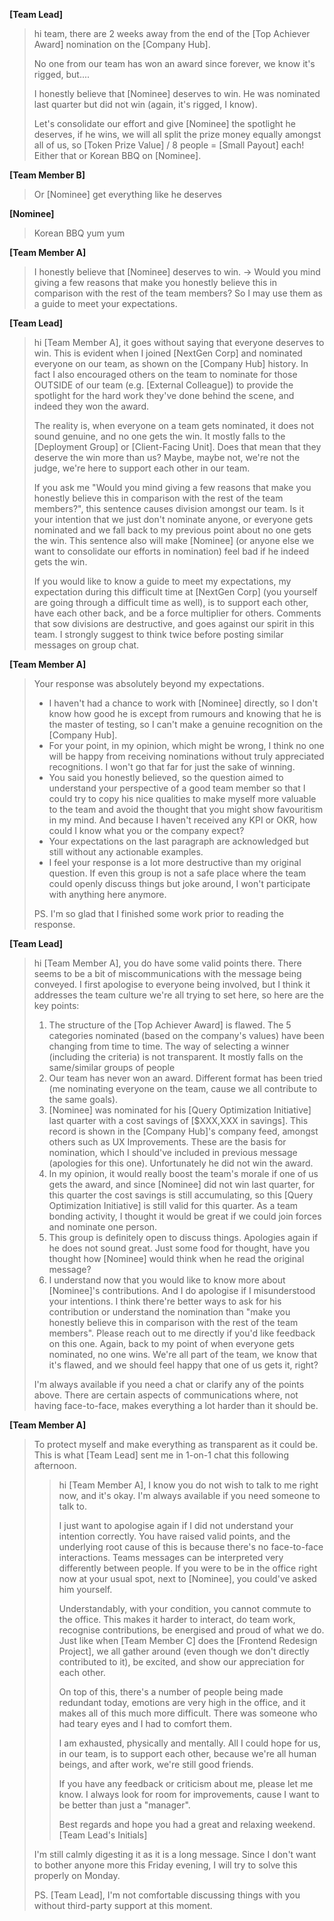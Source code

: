 **[Team Lead]**

> hi team, there are 2 weeks away from the end of the [Top Achiever Award] nomination on the [Company Hub].
>
> No one from our team has won an award since forever, we know it's rigged, but....
>
> I honestly believe that [Nominee] deserves to win. He was nominated last quarter but did not win (again, it's rigged, I know).
>
> Let's consolidate our effort and give [Nominee] the spotlight he deserves, if he wins, we will all split the prize money equally amongst all of us, so [Token Prize Value] / 8 people = [Small Payout] each! Either that or Korean BBQ on [Nominee].

**[Team Member B]**

> Or [Nominee] get everything like he deserves

**[Nominee]**

> Korean BBQ yum yum

**[Team Member A]**

> I honestly believe that [Nominee] deserves to win. -> Would you mind giving a few reasons that make you honestly believe this in comparison with the rest of the team members? So I may use them as a guide to meet your expectations.

**[Team Lead]**

> hi [Team Member A], it goes without saying that everyone deserves to win. This is evident when I joined [NextGen Corp] and nominated everyone on our team, as shown on the [Company Hub] history. In fact I also encouraged others on the team to nominate for those OUTSIDE of our team (e.g. [External Colleague]) to provide the spotlight for the hard work they've done behind the scene, and indeed they won the award.
>
> The reality is, when everyone on a team gets nominated, it does not sound genuine, and no one gets the win. It mostly falls to the [Deployment Group] or [Client-Facing Unit]. Does that mean that they deserve the win more than us? Maybe, maybe not, we're not the judge, we're here to support each other in our team.
>
> If you ask me "Would you mind giving a few reasons that make you honestly believe this in comparison with the rest of the team members?", this sentence causes division amongst our team. Is it your intention that we just don't nominate anyone, or everyone gets nominated and we fall back to my previous point about no one gets the win. This sentence also will make [Nominee] (or anyone else we want to consolidate our efforts in nomination) feel bad if he indeed gets the win.
>
> If you would like to know a guide to meet my expectations, my expectation during this difficult time at [NextGen Corp] (you yourself are going through a difficult time as well), is to support each other, have each other back, and be a force multiplier for others. Comments that sow divisions are destructive, and goes against our spirit in this team. I strongly suggest to think twice before posting similar messages on group chat.

**[Team Member A]**

> Your response was absolutely beyond my expectations.
>
> - I haven't had a chance to work with [Nominee] directly, so I don't know how good he is except from rumours and knowing that he is the master of testing, so I can't make a genuine recognition on the [Company Hub].
> - For your point, in my opinion, which might be wrong, I think no one will be happy from receiving nominations without truly appreciated recognitions. I won't go that far for just the sake of winning.
> - You said you honestly believed, so the question aimed to understand your perspective of a good team member so that I could try to copy his nice qualities to make myself more valuable to the team and avoid the thought that you might show favouritism in my mind. And because I haven't received any KPI or OKR, how could I know what you or the company expect?
> - Your expectations on the last paragraph are acknowledged but still without any actionable examples.
> - I feel your response is a lot more destructive than my original question. If even this group is not a safe place where the team could openly discuss things but joke around, I won't participate with anything here anymore.
>
> PS. I'm so glad that I finished some work prior to reading the response.

**[Team Lead]**

> hi [Team Member A], you do have some valid points there. There seems to be a bit of miscommunications with the message being conveyed. I first apologise to everyone being involved, but I think it addresses the team culture we're all trying to set here, so here are the key points:
>
> 1. The structure of the [Top Achiever Award] is flawed. The 5 categories nominated (based on the company's values) have been changing from time to time. The way of selecting a winner (including the criteria) is not transparent. It mostly falls on the same/similar groups of people
> 2. Our team has never won an award. Different format has been tried (me nominating everyone on the team, cause we all contribute to the same goals).
> 3. [Nominee] was nominated for his [Query Optimization Initiative] last quarter with a cost savings of [$XXX,XXX in savings]. This record is shown in the [Company Hub]'s company feed, amongst others such as UX Improvements. These are the basis for nomination, which I should've included in previous message (apologies for this one). Unfortunately he did not win the award.
> 4. In my opinion, it would really boost the team's morale if one of us gets the award, and since [Nominee] did not win last quarter, for this quarter the cost savings is still accumulating, so this [Query Optimization Initiative] is still valid for this quarter. As a team bonding activity, I thought it would be great if we could join forces and nominate one person.
> 5. This group is definitely open to discuss things. Apologies again if he does not sound great. Just some food for thought, have you thought how [Nominee] would think when he read the original message?
> 6. I understand now that you would like to know more about [Nominee]'s contributions. And I do apologise if I misunderstood your intentions. I think there're better ways to ask for his contribution or understand the nomination than "make you honestly believe this in comparison with the rest of the team members". Please reach out to me directly if you'd like feedback on this one. Again, back to my point of when everyone gets nominated, no one wins. We're all part of the team, we know that it's flawed, and we should feel happy that one of us gets it, right?
>
> I'm always available if you need a chat or clarify any of the points above. There are certain aspects of communications where, not having face-to-face, makes everything a lot harder than it should be.

**[Team Member A]**

> To protect myself and make everything as transparent as it could be.
> This is what [Team Lead] sent me in 1-on-1 chat this following afternoon.
>
> > hi [Team Member A], I know you do not wish to talk to me right now, and it's okay. I'm always available if you need someone to talk to.
> >
> > I just want to apologise again if I did not understand your intention correctly. You have raised valid points, and the underlying root cause of this is because there's no face-to-face interactions. Teams messages can be interpreted very differently between people. If you were to be in the office right now at your usual spot, next to [Nominee], you could've asked him yourself.
> >
> > Understandably, with your condition, you cannot commute to the office. This makes it harder to interact, do team work, recognise contributions, be energised and proud of what we do. Just like when [Team Member C] does the [Frontend Redesign Project], we all gather around (even though we don't directly contributed to it), be excited, and show our appreciation for each other.
> >
> > On top of this, there's a number of people being made redundant today, emotions are very high in the office, and it makes all of this much more difficult. There was someone who had teary eyes and I had to comfort them.
> >
> > I am exhausted, physically and mentally. All I could hope for us, in our team, is to support each other, because we're all human beings, and after work, we're still good friends.
> >
> > If you have any feedback or criticism about me, please let me know. I always look for room for improvements, cause I want to be better than just a "manager".
> >
> > Best regards and hope you had a great and relaxing weekend.
> > [Team Lead's Initials]
>
> I'm still calmly digesting it as it is a long message.
> Since I don't want to bother anyone more this Friday evening, I will try to solve this properly on Monday.
>
> PS. [Team Lead], I'm not comfortable discussing things with you without third-party support at this moment.